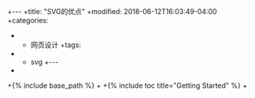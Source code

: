 +---
+title:  "SVG的优点"
+modified: 2018-06-12T16:03:49-04:00
+categories: 
+  - 网页设计
+tags:
+  - svg
+---
+
+{% include base_path %}
+
+{% include toc title="Getting Started" %}
+
